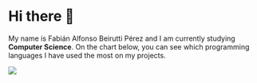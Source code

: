 # Hi there 👋

My name is Fabián Alfonso Beirutti Pérez and I am currently studying **Computer Science**. On the chart below, you can see which programming languages I have used the most on my projects.

<img align="center" src="https://github-readme-stats.vercel.app/api/top-langs/?username=Fabbeiru&theme=algolia">
